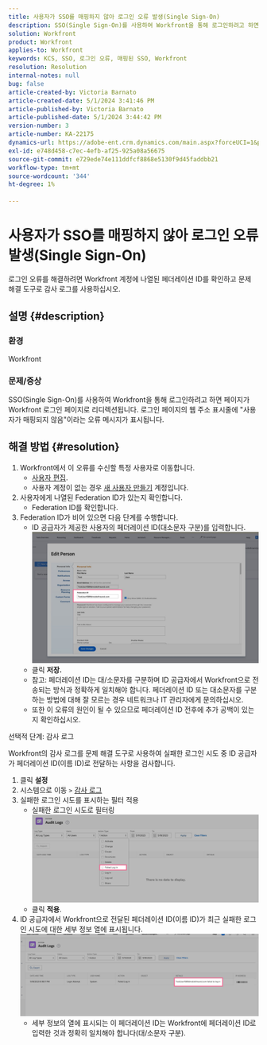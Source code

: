 ```yaml
---
title: 사용자가 SSO를 매핑하지 않아 로그인 오류 발생(Single Sign-On)
description: SSO(Single Sign-On)를 사용하여 Workfront을 통해 로그인하려고 하면 사용자가 매핑되지 않은 오류가 발생하는 문제를 해결하는 방법을 알아봅니다.
solution: Workfront
product: Workfront
applies-to: Workfront
keywords: KCS, SSO, 로그인 오류, 매핑된 SSO, Workfront
resolution: Resolution
internal-notes: null
bug: false
article-created-by: Victoria Barnato
article-created-date: 5/1/2024 3:41:46 PM
article-published-by: Victoria Barnato
article-published-date: 5/1/2024 3:44:42 PM
version-number: 3
article-number: KA-22175
dynamics-url: https://adobe-ent.crm.dynamics.com/main.aspx?forceUCI=1&pagetype=entityrecord&etn=knowledgearticle&id=822fef4e-d107-ef11-9f89-000d3a372703
exl-id: e748d458-c7ec-4efb-af25-925a08a56675
source-git-commit: e729ede74e111ddfcf8868e5130f9d45faddbb21
workflow-type: tm+mt
source-wordcount: '344'
ht-degree: 1%

---
```


# 사용자가 SSO를 매핑하지 않아 로그인 오류 발생(Single Sign-On)


로그인 오류를 해결하려면 Workfront 계정에 나열된 페더레이션 ID를 확인하고 문제 해결 도구로 감사 로그를 사용하십시오.

## 설명 {#description}


### 환경

Workfront

### 문제/증상

SSO(Single Sign-On)를 사용하여 Workfront을 통해 로그인하려고 하면 페이지가 Workfront 로그인 페이지로 리디렉션됩니다. 로그인 페이지의 웹 주소 표시줄에 &quot;사용자가 매핑되지 않음&quot;이라는 오류 메시지가 표시됩니다.


## 해결 방법 {#resolution}


1. Workfront에서 이 오류를 수신할 특정 사용자로 이동합니다.
   - [사용자 편집](https://experienceleague.adobe.com/docs/workfront/using/administration-and-setup/add-users/create-manage-users/edit-a-users-profile.html?lang=en).
   - 사용자 계정이 없는 경우 [새 사용자 만들기](https://experienceleague.adobe.com/docs/workfront/using/administration-and-setup/add-users/create-manage-users/add-users.html?lang=en) 계정입니다.
2. 사용자에게 나열된 Federation ID가 있는지 확인합니다.
   - Federation ID를 확인합니다.
3. Federation ID가 비어 있으면 다음 단계를 수행합니다.
   - ID 공급자가 제공한 사용자의 페더레이션 ID(대소문자 구분)를 입력합니다.![](assets/60d91e83-e81c-ee11-8f6e-6045bd006268.png)
   - 클릭 <b>저장.</b>
   - 참고: 페더레이션 ID는 대/소문자를 구분하며 ID 공급자에서 Workfront으로 전송되는 방식과 정확하게 일치해야 합니다. 페더레이션 ID 또는 대소문자를 구분하는 방법에 대해 잘 모르는 경우 네트워크나 IT 관리자에게 문의하십시오.
   - 또한 이 오류의 원인이 될 수 있으므로 페더레이션 ID 전후에 추가 공백이 있는지 확인하십시오.




선택적 단계: 감사 로그

Workfront의 감사 로그를 문제 해결 도구로 사용하여 실패한 로그인 시도 중 ID 공급자가 페더레이션 ID(이름 ID)로 전달하는 사항을 검사합니다.

1. 클릭 <b>설정</b>
2. 시스템으로 이동 `>`  [감사 로그](https://experienceleague.adobe.com/docs/workfront/using/administration-and-setup/add-users/create-manage-users/audit-logs.html?lang=en)
3. 실패한 로그인 시도를 표시하는 필터 적용
   - 실패한 로그인 시도로 필터링 ![](assets/536bf45b-e81c-ee11-8f6e-6045bd006268.png)
   - 클릭 <b>적용</b>.
4. ID 공급자에서 Workfront으로 전달된 페더레이션 ID(이름 ID)가 최근 실패한 로그인 시도에 대한 세부 정보 열에 표시됩니다.![](assets/d6dec0af-e81c-ee11-8f6e-6045bd006268.png)
   - 세부 정보의 열에 표시되는 이 페더레이션 ID는 Workfront에 페더레이션 ID로 입력한 것과 정확히 일치해야 합니다(대/소문자 구분).
